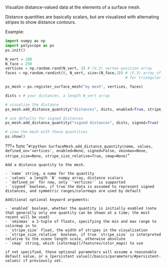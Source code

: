 Visualize distance-valued data at the elements of a surface mesh.

Distance quantities are basically scalars, but are visualized with alternating stripes to show distance contours.

Example:
```python
import numpy as np
import polyscope as ps
ps.init()

N_vert = 100
N_face = 250
vertices = np.random.rand(N_vert, 3) # (V,3) vertex position array
faces = np.random.randint(0, N_vert, size=(N_face,3)) # (F,3) array of indices 
                                                      # for triangular faces

ps_mesh = ps.register_surface_mesh("my mesh", vertices, faces)

dists = # your distances, a length N_vert array

# visualize the distance
ps_mesh.add_distance_quantity("distances", dists, enabled=True, stripe_size=0.01)

# use defaults for signed distances
ps_mesh.add_distance_quantity("signed distances", dists, signed=True)

# view the mesh with these quantities
ps.show() 
```

???+ func "`#!python SurfaceMesh.add_distance_quantity(name, values, defined_on='vertices', enabled=None, signed=False, vminmax=None, stripe_size=None, stripe_size_relative=True, cmap=None)`"

    Add a distance quantity to the mesh.

    - `name` string, a name for the quantity
    - `values` a length `N` numpy array, distance scalars 
    - `defined_on` for now, only `'vertices'` is supported
    - `signed` boolean, if true the data is assumed to represent signed distances, and symmetric ranges/colormaps are used by default
    
    Additional optional keyword arguments:

    - `enabled` boolean, whether the quantity is initially enabled (note that generally only one quantity can be shown at a time; the most recent will be used)
    - `vminmax` a 2-tuple of floats, specifying the min and max range to colormap in to
    - `stripe_size` float, the width of stripes in the visualization
    - `stripe_size_relative` boolean, if true `stripe_size` is interpreted relative to the scene length scale, otherwise absolute
    - `cmap` string, which [colormap](/features/color_maps) to use
    
    if not specified, these optional parameters will assume a reasonable default value, or a [persistent value](/basics/parameters/#persistent-values) if previously set.
    
